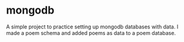 # mongodb

A simple project to practice setting up mongodb databases with data.
I made a poem schema and added poems as data to a poem database. 
